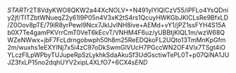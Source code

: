 $START$r2T8VdyKWO8QKW2a44XcNOLV++N491ylYlQlCzV55/iPFLo4YsQDniy2jf/TITZbtWNueqZ2y61l9P05n4V3xK2tS4rs1QcuyHWKGbJKlCLsRe9BfxLD/Z0Oov8pTE/79iR8yrPewI9Ncx7JklJvINH8ive+AEMd+vY1/jPZ1ssFYH4S15Ab0X7Te4gamPKVrrCmT0VeT6kEcvT/VNHM4F6uz/yUBBtjKlQL1m/wzW68QWZeNWwx+jbF7FcLdrngobwph50h8m25ReEDQkoFL2UQto13TmMnKpGfm2m/wuxhs1eEXYINj7x5i4zC97oDkSwmGlVUcH7PGccWN2OF4Vlx7TSgt4iOYLczFlLpWPbyTUJupeRpSzLykhkSdaAkuSf3UdGsctiwTePL0T+p07QiNA1JUJZ3fxLP15no2dqhUYV2xipL4XLfO7+6CX4s$END$